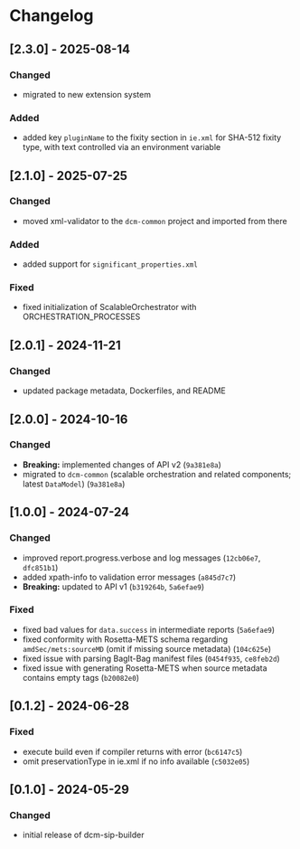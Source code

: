 # Changelog

## [2.3.0] - 2025-08-14

### Changed

- migrated to new extension system

### Added

- added key `pluginName` to the fixity section in `ie.xml` for SHA-512 fixity type, with text controlled via an environment variable

## [2.1.0] - 2025-07-25

### Changed

- moved xml-validator to the `dcm-common` project and imported from there

### Added

- added support for `significant_properties.xml`

### Fixed

- fixed initialization of ScalableOrchestrator with ORCHESTRATION_PROCESSES

## [2.0.1] - 2024-11-21

### Changed

- updated package metadata, Dockerfiles, and README

## [2.0.0] - 2024-10-16

### Changed

- **Breaking:** implemented changes of API v2 (`9a381e8a`)
- migrated to `dcm-common` (scalable orchestration and related components; latest `DataModel`) (`9a381e8a`)

## [1.0.0] - 2024-07-24

### Changed

- improved report.progress.verbose and log messages (`12cb06e7`, `dfc851b1`)
- added xpath-info to validation error messages (`a845d7c7`)
- **Breaking:** updated to API v1 (`b319264b`, `5a6efae9`)

### Fixed

- fixed bad values for `data.success` in intermediate reports (`5a6efae9`)
- fixed conformity with Rosetta-METS schema regarding `amdSec/mets:sourceMD` (omit if missing source metadata) (`104c625e`)
- fixed issue with parsing BagIt-Bag manifest files (`0454f935`, `ce8feb2d`)
- fixed issue with generating Rosetta-METS when source metadata contains empty tags (`b20082e0`)

## [0.1.2] - 2024-06-28

### Fixed

- execute build even if compiler returns with error (`bc6147c5`)
- omit preservationType in ie.xml if no info available (`c5032e05`)

## [0.1.0] - 2024-05-29

### Changed

- initial release of dcm-sip-builder
